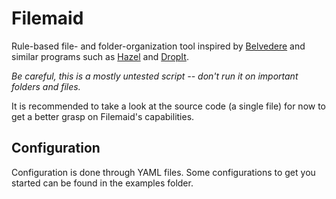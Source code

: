# Filemaid

Rule-based file- and folder-organization tool inspired by
[Belvedere](https://lifehacker.com/341950/belvedere-automates-your-self-cleaning-pc)
and similar programs such as [Hazel](https://www.noodlesoft.com/) and
[DropIt](http://www.dropitproject.com/).

*Be careful, this is a mostly untested script -- don't run it on
important folders and files.*

It is recommended to take a look at the source code (a single file) for
now to get a better grasp on Filemaid's capabilities.


## Configuration
Configuration is done through YAML files. Some configurations to get you
started can be found in the examples folder.
